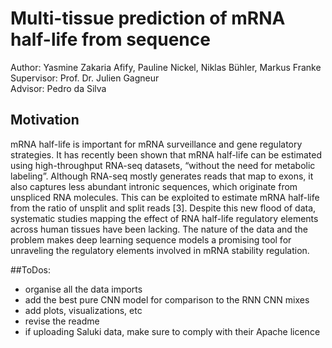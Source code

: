 # Multi-tissue prediction of mRNA half-life from sequence

Author: Yasmine Zakaria Afify, Pauline Nickel, Niklas Bühler, Markus Franke  
Supervisor: Prof. Dr. Julien Gagneur  
Advisor: Pedro da Silva  

## Motivation
mRNA half-life is important for mRNA surveillance and gene regulatory strategies. It has recently been shown that mRNA half-life can be estimated using high-throughput RNA-seq datasets, “without the need for metabolic labeling”. Although RNA-seq mostly generates reads that map to exons, it also captures less abundant intronic sequences, which originate from unspliced RNA molecules. This can be exploited to estimate mRNA half-life from the ratio of unsplit and split reads [3]. Despite this new flood of data, systematic studies mapping the effect of RNA half-life regulatory elements across human tissues have been lacking. The nature of the data and the problem makes deep learning sequence models a promising tool for unraveling the regulatory elements involved in mRNA stability regulation.

##ToDos:

- organise all the data imports
- add the best pure CNN model for comparison to the RNN CNN mixes
- add plots, visualizations, etc
- revise the readme
- if uploading Saluki data, make sure to comply with their Apache licence
